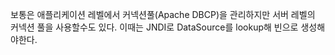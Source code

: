 보통은 애플리케이션 레벨에서 커넥션풀(Apache DBCP)을 관리하지만 서버 레벨의 커넥션 풀을 사용할수도 있다. 
이때는 JNDI로 DataSource를 lookup해 빈으로 생성해야한다.

